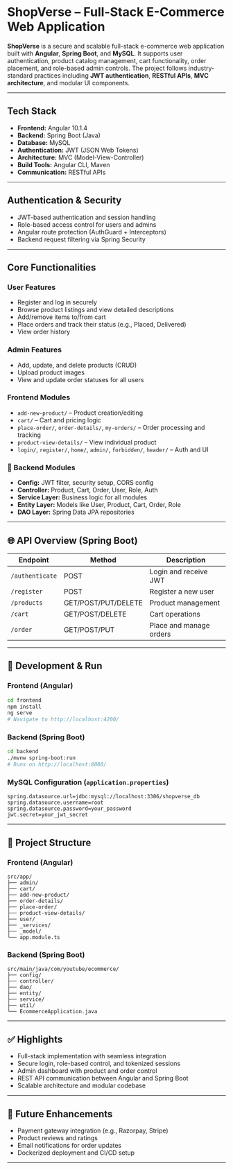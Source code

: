 
# ShopVerse – Full-Stack E-Commerce Web Application

**ShopVerse** is a secure and scalable full-stack e-commerce web application built with **Angular**, **Spring Boot**, and **MySQL**. It supports user authentication, product catalog management, cart functionality, order placement, and role-based admin controls. The project follows industry-standard practices including **JWT authentication**, **RESTful APIs**, **MVC architecture**, and modular UI components.

---

## Tech Stack

- **Frontend:** Angular 10.1.4
- **Backend:** Spring Boot (Java)
- **Database:** MySQL
- **Authentication:** JWT (JSON Web Tokens)
- **Architecture:** MVC (Model-View-Controller)
- **Build Tools:** Angular CLI, Maven
- **Communication:** RESTful APIs

---

## Authentication & Security

- JWT-based authentication and session handling
- Role-based access control for users and admins
- Angular route protection (AuthGuard + Interceptors)
- Backend request filtering via Spring Security

---

## Core Functionalities

### User Features
- Register and log in securely
- Browse product listings and view detailed descriptions
- Add/remove items to/from cart
- Place orders and track their status (e.g., Placed, Delivered)
- View order history

### Admin Features
- Add, update, and delete products (CRUD)
- Upload product images
- View and update order statuses for all users

### Frontend Modules
- `add-new-product/` – Product creation/editing
- `cart/` – Cart and pricing logic
- `place-order/`, `order-details/`, `my-orders/` – Order processing and tracking
- `product-view-details/` – View individual product
- `login/`, `register/`, `home/`, `admin/`, `forbidden/`, `header/` – Auth and UI

### 🔧 Backend Modules
- **Config:** JWT filter, security setup, CORS config
- **Controller:** Product, Cart, Order, User, Role, Auth
- **Service Layer:** Business logic for all modules
- **Entity Layer:** Models like User, Product, Cart, Order, Role
- **DAO Layer:** Spring Data JPA repositories

---

## 🌐 API Overview (Spring Boot)

| Endpoint | Method | Description |
|----------|--------|-------------|
| `/authenticate` | POST | Login and receive JWT |
| `/register` | POST | Register a new user |
| `/products` | GET/POST/PUT/DELETE | Product management |
| `/cart` | GET/POST/DELETE | Cart operations |
| `/order` | GET/POST/PUT | Place and manage orders |

---

## 🧪 Development & Run

### Frontend (Angular)
```bash
cd frontend
npm install
ng serve
# Navigate to http://localhost:4200/
```

### Backend (Spring Boot)
```bash
cd backend
./mvnw spring-boot:run
# Runs on http://localhost:8080/
```

### MySQL Configuration (`application.properties`)
```properties
spring.datasource.url=jdbc:mysql://localhost:3306/shopverse_db
spring.datasource.username=root
spring.datasource.password=your_password
jwt.secret=your_jwt_secret
```

---

## 📁 Project Structure

### Frontend (Angular)
```
src/app/
├── admin/
├── cart/
├── add-new-product/
├── order-details/
├── place-order/
├── product-view-details/
├── user/
├── _services/
├── _model/
└── app.module.ts
```

### Backend (Spring Boot)
```
src/main/java/com/youtube/ecommerce/
├── config/
├── controller/
├── dao/
├── entity/
├── service/
├── util/
└── EcommerceApplication.java
```

---

## ✅ Highlights

- Full-stack implementation with seamless integration
- Secure login, role-based control, and tokenized sessions
- Admin dashboard with product and order control
- REST API communication between Angular and Spring Boot
- Scalable architecture and modular codebase

---

## 📌 Future Enhancements

- Payment gateway integration (e.g., Razorpay, Stripe)
- Product reviews and ratings
- Email notifications for order updates
- Dockerized deployment and CI/CD setup

---


